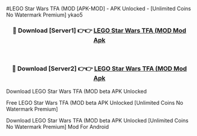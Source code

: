#LEGO Star Wars TFA (MOD [APK-MOD] - APK Unlocked - [Unlimited Coins No Watermark Premium] ykao5



<div align="center">

<h3>🔴 Download [Server1] 👉👉 <a href="https://momento.my/?title=LEGO_Star_Wars_TFA_(MOD">LEGO Star Wars TFA (MOD Mod Apk</a></h3><br>

<h3>🔴 Download [Server2] 👉👉 <a href="https://momento.my/?title=LEGO_Star_Wars_TFA_(MOD">LEGO Star Wars TFA (MOD Mod Apk</a></h3>
</div>



Download LEGO Star Wars TFA (MOD beta APK Unlocked

Free LEGO Star Wars TFA (MOD beta APK Unlocked [Unlimited Coins No Watermark Premium]

Download LEGO Star Wars TFA (MOD beta APK Unlocked [Unlimited Coins No Watermark Premium] Mod For Android
